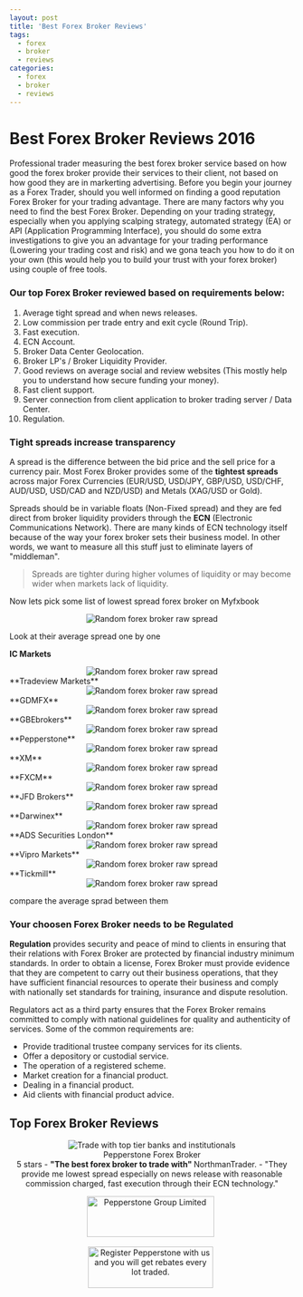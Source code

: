 ```yaml
---
layout: post
title: 'Best Forex Broker Reviews'
tags:
  - forex
  - broker
  - reviews
categories:
  - forex
  - broker
  - reviews
---
```

# Best Forex Broker Reviews 2016

Professional trader measuring the best forex broker service based on how good the forex broker provide their services to their client, not based on how good they are in markerting advertising. Before you begin your journey as a Forex Trader, should you well informed on finding a good reputation Forex Broker for your trading advantage. There are many factors why you need to find the best Forex Broker. Depending on your trading strategy, especially when you applying scalping strategy, automated strategy (EA) or API (Application Programming Interface), you should do some extra investigations to give you an advantage for your trading performance (Lowering your trading cost and risk) and we gona teach you how to do it on your own (this would help you to build your trust with your forex broker) using couple of free tools.

### Our top Forex Broker reviewed based on requirements below:

1. Average tight spread and when news releases.
2. Low commission per trade entry and exit cycle (Round Trip).
3. Fast execution.
4. ECN Account.
5. Broker Data Center Geolocation.
6. Broker LP's / Broker Liquidity Provider.
7. Good reviews on average social and review websites (This mostly help you to understand how secure funding your money).
8. Fast client support.
9. Server connection from client application to broker trading server / Data Center.
10. Regulation.

### Tight spreads increase transparency

A spread is the difference between the bid price and the sell price for a currency pair. Most Forex Broker provides some of the **tightest spreads** across major Forex Currencies (EUR/USD, USD/JPY, GBP/USD, USD/CHF, AUD/USD, USD/CAD and NZD/USD) and Metals (XAG/USD or Gold).

Spreads should be in variable floats (Non-Fixed spread) and they are fed direct from broker liquidity providers through the **ECN** (Electronic Communications Network). There are many kinds of ECN technology itself because of the way your forex broker sets their business model. In other words, we want to measure all this stuff just to eliminate layers of "middleman".

> Spreads are tighter during higher volumes of liquidity or may become wider when markets lack of liquidity.

Now lets pick some list of lowest spread forex broker on Myfxbook

<div align="center">
<img src="/static/img/general-image/broker-raw-spread.png" alt="Random forex broker raw spread"/>
</div>

Look at their average spread one by one


**IC Markets**
<div align="center">
<img src="/static/img/general-image/broker-raw-spread.png" alt="Random forex broker raw spread"/>
</div>
**Tradeview Markets**
<div align="center">
<img src="/static/img/general-image/broker-raw-spread.png" alt="Random forex broker raw spread"/>
</div>
**GDMFX**
<div align="center">
<img src="/static/img/general-image/broker-raw-spread.png" alt="Random forex broker raw spread"/>
</div>
**GBEbrokers**
<div align="center">
<img src="/static/img/general-image/broker-raw-spread.png" alt="Random forex broker raw spread"/>
</div>
**Pepperstone**
<div align="center">
<img src="/static/img/general-image/broker-raw-spread.png" alt="Random forex broker raw spread"/>
</div>
**XM**
<div align="center">
<img src="/static/img/general-image/broker-raw-spread.png" alt="Random forex broker raw spread"/>
</div>
**FXCM**
<div align="center">
<img src="/static/img/general-image/broker-raw-spread.png" alt="Random forex broker raw spread"/>
</div>
**JFD Brokers**
<div align="center">
<img src="/static/img/general-image/broker-raw-spread.png" alt="Random forex broker raw spread"/>
</div>
**Darwinex**
<div align="center">
<img src="/static/img/general-image/broker-raw-spread.png" alt="Random forex broker raw spread"/>
</div>
**ADS Securities London**
<div align="center">
<img src="/static/img/general-image/broker-raw-spread.png" alt="Random forex broker raw spread"/>
</div>
**Vipro Markets**
<div align="center">
<img src="/static/img/general-image/broker-raw-spread.png" alt="Random forex broker raw spread"/>
</div>
**Tickmill**
<div align="center">
<img src="/static/img/general-image/broker-raw-spread.png" alt="Random forex broker raw spread"/>
</div>

compare the average sprad between them

### Your choosen Forex Broker needs to be Regulated

**Regulation** provides security and peace of mind to clients in ensuring that their relations with Forex Broker are protected by financial industry minimum standards. In order to obtain a license, Forex Broker must provide evidence that they are competent to carry out their business operations, that they have sufficient financial resources to operate their business and comply with nationally set standards for training, insurance and dispute resolution.

Regulators act as a third party ensures that the Forex Broker remains committed to comply with national guidelines for quality and authenticity of services. Some of the common requirements are:

- Provide traditional trustee company services for its clients.
- Offer a depository or custodial service.
- The operation of a registered scheme.
- Market creation for a financial product.
- Dealing in a financial product.
- Aid clients with financial product advice.

## Top Forex Broker Reviews

<div align="center">
<div itemscope itemtype="http://schema.org/Review">
  <div itemprop="itemReviewed" itemscope itemtype="https://schema.org/FinancialProduct">
    <img itemprop="image" src="/static/img/broker-logo/pepperstone.jpg" alt="Trade with top tier banks and institutionals"/>
    <br><span itemprop="name">Pepperstone Forex Broker</span>
  </div>
  <span itemprop="reviewRating" itemscope itemtype="http://schema.org/Rating">
    <span itemprop="ratingValue">5</span>
  </span> stars -
  <b>"<span itemprop="name">The best forex broker to trade with</span>" </b>
  <span itemprop="author" itemscope itemtype="http://schema.org/Person">
    <span itemprop="name">NorthmanTrader.</span>
  </span>
  <span itemprop="reviewBody">- "They provide me lowest spread especially on news release with reasonable commission charged, fast execution through their ECN technology."</span>
  <div itemprop="publisher" itemscope itemtype="http://schema.org/Organization">
    <meta itemprop="name" content="www.GravTrade.com">
  </div>
</div>

<a href="https://pepperstone.com/?a_aid=pro"><img alt="Pepperstone Group Limited" height="72" src="/static/img/button/try-demo-now.PNG" title="Pepperstone Group Limited" width="225"></a>
<img alt="" height="1" src="https://pepperstone.com/ib/scripts/imp.php?a_aid=pro" style="border:0" width="1">

<a href="http://www.gravtrade.com/pepperstone/forex/broker/rebate/2016/09/16/pepperstone-broker-rebate.html"><img alt="Register Pepperstone with us and you will get rebates every lot traded." height="73" src="/static/img/button/get-rebate-now.PNG" title="Pepperstone Group Limited" width="221"></a>
<img alt="" height="1" src="https://pepperstone.com/ib/scripts/imp.php?a_aid=pro" style="border:0" width="1">

</div>
